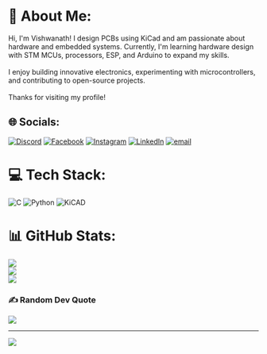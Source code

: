# 💫 About Me:
Hi, I'm Vishwanath! I design PCBs using KiCad and am passionate about hardware and embedded systems. Currently, I'm learning hardware design with STM MCUs, processors, ESP, and Arduino to expand my skills.<br><br>I enjoy building innovative electronics, experimenting with microcontrollers, and contributing to open-source projects.<br><br>Thanks for visiting my profile!


## 🌐 Socials:
[![Discord](https://img.shields.io/badge/Discord-%237289DA.svg?logo=discord&logoColor=white)](https://discord.gg/d3_blue_sky) [![Facebook](https://img.shields.io/badge/Facebook-%231877F2.svg?logo=Facebook&logoColor=white)](https://facebook.com/vishwanath.kambalyal) [![Instagram](https://img.shields.io/badge/Instagram-%23E4405F.svg?logo=Instagram&logoColor=white)](https://instagram.com/vishwanath_m_k_) [![LinkedIn](https://img.shields.io/badge/LinkedIn-%230077B5.svg?logo=linkedin&logoColor=white)](https://linkedin.com/in/vishwanath-kambalyal) [![email](https://img.shields.io/badge/Email-D14836?logo=gmail&logoColor=white)](mailto:vishwanath.m.kambalyal@gmai.com) 

# 💻 Tech Stack:
![C](https://img.shields.io/badge/c-%2300599C.svg?style=for-the-badge&logo=c&logoColor=white) ![Python](https://img.shields.io/badge/python-3670A0?style=for-the-badge&logo=python&logoColor=ffdd54) 
![KiCAD](https://th.bing.com/th/id/R.5e90fef7f56e9d9bbcf68794b6576c07?rik=uQDvvdZqgRkqeg&pid=ImgRaw&r=0)
# 📊 GitHub Stats:
![](https://github-readme-stats.vercel.app/api?username=VishwanathKambalyal&theme=radical&hide_border=false&include_all_commits=false&count_private=false)<br/>
![](https://nirzak-streak-stats.vercel.app/?user=VishwanathKambalyal&theme=radical&hide_border=false)<br/>
![](https://github-readme-stats.vercel.app/api/top-langs/?username=VishwanathKambalyal&theme=radical&hide_border=false&include_all_commits=false&count_private=false&layout=compact)

### ✍️ Random Dev Quote
![](https://quotes-github-readme.vercel.app/api?type=horizontal&theme=radical)

---
[![](https://visitcount.itsvg.in/api?id=VishwanathKambalyal&icon=0&color=0)](https://visitcount.itsvg.in)

<!-- Proudly created with GPRM ( https://gprm.itsvg.in ) -->
